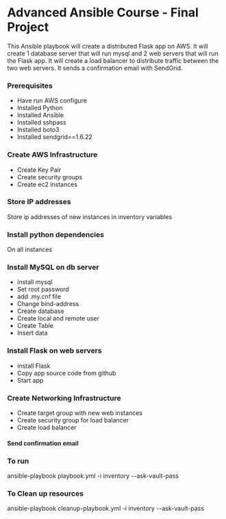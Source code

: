 # Advanced Ansible Course - Final Project

This Ansible playbook will create a distributed Flask app on AWS. It will create 1 database server that will run mysql and 2 web servers that will run the Flask app. It will create a load balancer to distribute traffic between the two web servers. It sends a confirmation email with SendGrid.

### Prerequisites

- Have run AWS configure
- Installed Python
- Installed Ansible
- Installed sshpass
- Installed boto3
- Installed sendgrid==1.6.22

### Create AWS Infrastructure

- Create Key Pair
- Create security groups
- Create ec2 instances

### Store IP addresses

Store ip addresses of new instances in inventory variables

### Install python dependencies

On all instances

### Install MySQL on db server

- install mysql
- Set root password
- add .my.cnf file
- Change bind-address
- Create database
- Create local and remote user
- Create Table
- Insert data

### Install Flask on web servers

- install Flask
- Copy app source code from github
- Start app

### Create Networking Infrastructure

- Create target group with new web instances
- Create security group for load balancer
- Create load balancer

#### Send confirmation email

### To run

ansible-playbook playbook.yml -i inventory --ask-vault-pass

### To Clean up resources

ansible-playbook cleanup-playbook.yml -i inventory --ask-vault-pass